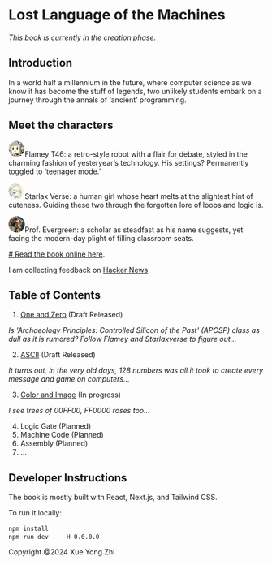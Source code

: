 # Lost Language of the Machines

_This book is currently in the creation phase._

## Introduction
In a world half a millennium in the future, where computer science as we know it has become the stuff of legends, two unlikely students embark on a journey through the annals of ‘ancient’ programming. 

## Meet the characters
![flamey](public/flamey_avatar.png)Flamey T46: a retro-style robot with a flair for debate, styled in the charming fashion of yesteryear’s technology. His settings? Permanently toggled to ‘teenager mode.’ 

![starlaxverse](public/starlaxverse_avatar.png)Starlax Verse: a human girl whose heart melts at the slightest hint of cuteness. Guiding these two through the forgotten lore of loops and logic is.

![evergreen](public/evergreen_avatar.png)Prof. Evergreen: a scholar as steadfast as his name suggests, yet facing the modern-day plight of filling classroom seats.

[# Read the book online here](https://www.LostLanguageoftheMachines.com/).

I am collecting feedback on [Hacker News](https://news.ycombinator.com/item?id=40090580).

## Table of Contents
1. [One and Zero](https://www.LostLanguageoftheMachines.com/chapter1) (Draft Released)

_Is 'Archaeology Principles: Controlled Silicon of the Past' (APCSP) class as dull as it is rumored? Follow Flamey and Starlaxverse to figure out..._

2. [ASCII](https://www.LostLanguageoftheMachines.com/chapter2) (Draft Released)

_It turns out, in the very old days, 128 numbers was all it took to create every message and game on computers..._

3. [Color and Image](https://www.LostLanguageoftheMachines.com/chapter3) (In progress)

_I see trees of 00FF00, FF0000 roses too…_

4. Logic Gate (Planned)
5. Machine Code (Planned)
6. Assembly (Planned)
7. ...

## Developer Instructions
The book is mostly built with React, Next.js, and Tailwind CSS.

To run it locally:
```
npm install
npm run dev -- -H 0.0.0.0
```

Copyright @2024 Xue Yong Zhi